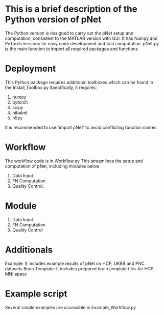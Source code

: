 # This is a brief description of the Python version of pNet
The Python version is designed to carry out the pNet setup and computation, consistent to the MATLAB version with GUI.
It has Numpy and PyTorch versions for easy code development and fast computation.
pNet.py is the main function to import all required packages and functions

# Deployment
This Python package requires additional toolboxes which can be found in the Install_Toolbox.py
Specifically, it requires:
1. numpy
2. pytorch
3. scipy
4. nibabel
5. h5py

It is recommended to use 'import pNet' to avoid conflicting function names

# Workflow
The workflow code is in Workflow.py
This streamlines the setup and computation of pNet, including modules below
1. Data Input
2. FN Computation
3. Quality Control.


# Module
1. Data Input
2. FN Computation
3. Quality Control

# Additionals
Example: It includes example results of pNet on HCP, UKBB and PNC datasets
Brain Template: It includes prepared brain template files for HCP, MNI space

# Example script
Several simple examples are accessible in Example_Workflow.py
